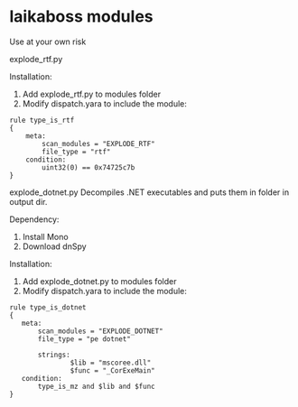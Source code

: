 # laikaboss modules 

Use at your own risk


explode_rtf.py

Installation:
1. Add explode_rtf.py to modules folder
2. Modify dispatch.yara to include the module:
```     
rule type_is_rtf
{
    meta:
        scan_modules = "EXPLODE_RTF"
        file_type = "rtf"
    condition:
        uint32(0) == 0x74725c7b
}
```


explode_dotnet.py
  Decompiles .NET executables and puts them in folder in output dir.

Dependency:
1. Install Mono
2. Download dnSpy

Installation:
1. Add explode_dotnet.py to modules folder
2. Modify dispatch.yara to include the module:
```
rule type_is_dotnet
{
   meta:
       scan_modules = "EXPLODE_DOTNET"
       file_type = "pe dotnet"

       strings:
               $lib = "mscoree.dll"
               $func = "_CorExeMain"
   condition:
       type_is_mz and $lib and $func
}
```
